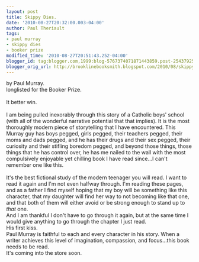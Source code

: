 ```yaml
---
layout: post
title: Skippy Dies.
date: '2010-08-27T20:32:00.003-04:00'
author: Paul Theriault
tags:
- paul murray
- skippy dies
- booker prize
modified_time: '2010-08-27T20:51:43.252-04:00'
blogger_id: tag:blogger.com,1999:blog-5767374071871443859.post-2543792582233594273
blogger_orig_url: http://brooklinebooksmith.blogspot.com/2010/08/skippy-dies.html
---
```


by Paul Murray.<br />longlisted for the Booker Prize.<br /><br />It better win.<br /><br />I am being pulled inexorably through this story of a Catholic boys' school (with all of the wonderful narrative potential that that implies). It is the most thoroughly modern piece of storytelling that I have encountered. This Murray guy has boys pegged, girls pegged, their teachers pegged, their moms and dads pegged, and he has their drugs and their sex pegged, their curiosity and their stifling boredom pegged, and beyond those things, those things that he has control over, he has me nailed to the wall with the most compulsively enjoyable yet chilling book I have read since...I can't remember one like this.<br /><br />It's the best fictional study of the modern teenager you will read. I want to read it again and I'm not even halfway through. I'm reading these pages, and as a father I find myself hoping that my boy will be something like this character, that my daughter will find her way to not becoming like that one, and that both of them will either avoid or be strong enough to stand up to <em>that</em> one.<br />And I am thankful I don't have to go through it again, but at the same time I would give anything to go through the chapter I just read.<br />His first kiss.<br />Paul Murray is faithful to each and every character in his story. When a writer achieves this level of imagination, compassion, and focus...this book needs to be read.<br />It's coming into the store soon.